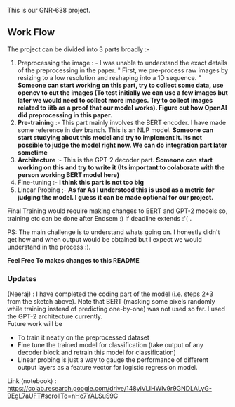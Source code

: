 This is our GNR-638 project.

## Work Flow

The project can be divided into 3 parts broadly :-

1. Preprocessing the image  : - I was unable to understand the exact details of the preprocessing in the paper.  " First, we pre-process raw images by resizing to a low resolution and reshaping into a 1D sequence. " **Someone can start working on this part, try to collect some data, use opencv to cut the images (To test initially we can use a few images but later we would need to collect more images. Try to collect images related to iitb as a proof that our model works). Figure out how OpenAI did preprocessing in this paper.**
2. **Pre-training** :- This part mainly involves the BERT encoder. I have made some reference in dev branch. This is an NLP model.  **Someone can start studying about this model and try to implement it. Its not possible to judge the model right now. We can do integration part later sometime**
3. **Architecture** :- This is the GPT-2 decoder part. **Someone can start working on this and try to write it (Its important to colaborate with the person working BERT model here)**
4. Fine-tuning :- **I think this part is not too big**
5. Linear Probing ;- **As far As I understood this is used as a metric for judging the model. I guess it can be made optional for our project.**

Final Training would require making changes to BERT and GPT-2 models so, training etc can be done after Endsem :) If deadline extends :'( .

PS: The main challenge is to understand whats going on. I honestly didn't get how and when output would be obtained but I expect we would understand in the process :). 

**Feel Free To makes changes to this README**  
### Updates  
(Neeraj) : I have completed the coding part of the model (i.e. steps 2+3 from the sketch above). Note that BERT (masking some pixels randomly while training instead of predicting one-by-one) was not used so far. I used the GPT-2 architecture currently.  
Future work will be  
- To train it neatly on the preprocessed dataset  
- Fine tune the trained model for classification (take output of any decoder block and retrain this model for classification)
- Linear probing is just a way to gauge the performance of different output layers as a feature vector for logistic regression model.  

Link (notebook) : https://colab.research.google.com/drive/148yiVLIHWIv9r9GNDLALyG-9EgL7aUFT#scrollTo=nHc7YALSuS9C
